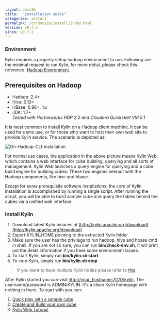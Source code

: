 ```yaml
---
layout: docs16
title:  "Installation Guide"
categories: install
permalink: /cn/docs16/install/index.html
version: v0.7.2
since: v0.7.1
---
```


### Environment

Kylin requires a properly setup hadoop environment to run. Following are the minimal request to run Kylin, for more detial, please check this reference: [Hadoop Environment](hadoop_env.html).

## Prerequisites on Hadoop

* Hadoop: 2.4+
* Hive: 0.13+
* HBase: 0.98+, 1.x
* JDK: 1.7+  
_Tested with Hortonworks HDP 2.2 and Cloudera Quickstart VM 5.1_


It is most common to install Kylin on a Hadoop client machine. It can be used for demo use, or for those who want to host their own web site to provide Kylin service. The scenario is depicted as:

![On-Hadoop-CLI-installation](/images/install/on_cli_install_scene.png)

For normal use cases, the application in the above picture means Kylin Web, which contains a web interface for cube building, querying and all sorts of management. Kylin Web launches a query engine for querying and a cube build engine for building cubes. These two engines interact with the Hadoop components, like hive and hbase.

Except for some prerequisite software installations, the core of Kylin installation is accomplished by running a single script. After running the script, you will be able to build sample cube and query the tables behind the cubes via a unified web interface.

### Install Kylin

1. Download latest Kylin binaries at [http://kylin.apache.org/download](http://kylin.apache.org/download)
2. Export KYLIN_HOME pointing to the extracted Kylin folder
3. Make sure the user has the privilege to run hadoop, hive and hbase cmd in shell. If you are not so sure, you can run **bin/check-env.sh**, it will print out the detail information if you have some environment issues.
4. To start Kylin, simply run **bin/kylin.sh start**
5. To stop Kylin, simply run **bin/kylin.sh stop**

> If you want to have multiple Kylin nodes please refer to [this](kylin_cluster.html)

After Kylin started you can visit <http://your_hostname:7070/kylin>. The username/password is ADMIN/KYLIN. It's a clean Kylin homepage with nothing in there. To start with you can:

1. [Quick play with a sample cube](../tutorial/kylin_sample.html)
2. [Create and Build your own cube](../tutorial/create_cube.html)
3. [Kylin Web Tutorial](../tutorial/web.html)

